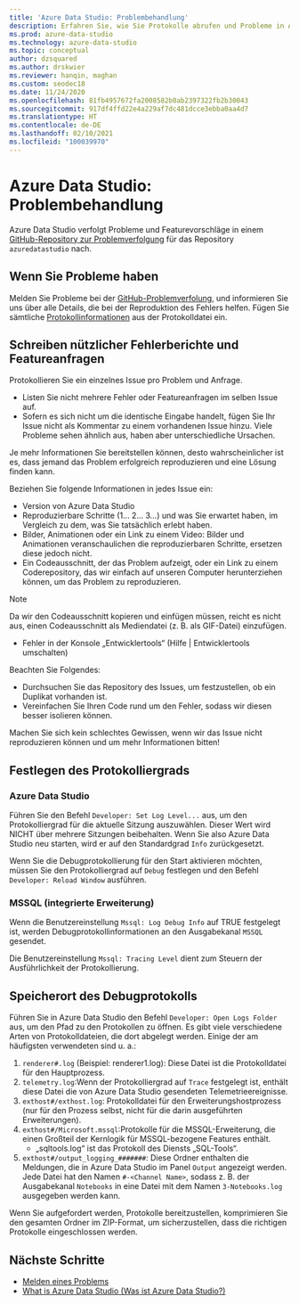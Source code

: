 ```yaml
---
title: 'Azure Data Studio: Problembehandlung'
description: Erfahren Sie, wie Sie Protokolle abrufen und Probleme in Azure Data Studio behandeln, was für Berichte zum Melden von Fehlern hilfreich ist.
ms.prod: azure-data-studio
ms.technology: azure-data-studio
ms.topic: conceptual
author: dzsquared
ms.author: drskwier
ms.reviewer: hanqin, maghan
ms.custom: seodec18
ms.date: 11/24/2020
ms.openlocfilehash: 81fb4957672fa2008582b0ab2397322fb2b30043
ms.sourcegitcommit: 917df4ffd22e4a229af7dc481dcce3ebba0aa4d7
ms.translationtype: HT
ms.contentlocale: de-DE
ms.lasthandoff: 02/10/2021
ms.locfileid: "100039970"
---
```

# <a name="azure-data-studio-troubleshooting"></a>Azure Data Studio: Problembehandlung
Azure Data Studio verfolgt Probleme und Featurevorschläge in einem [GitHub-Repository zur Problemverfolgung](https://github.com/Microsoft/azuredatastudio/issues) für das Repository `azuredatastudio` nach. 

## <a name="if-youve-experienced-any-issue"></a>Wenn Sie Probleme haben

Melden Sie Probleme bei der [GitHub-Problemverfolung](https://github.com/Microsoft/azuredatastudio/issues), und informieren Sie uns über alle Details, die bei der Reproduktion des Fehlers helfen. Fügen Sie sämtliche [Protokollinformationen](#how-to-set-the-logging-level) aus der Protokolldatei ein.

## <a name="writing-good-bug-reports-and-feature-requests"></a>Schreiben nützlicher Fehlerberichte und Featureanfragen

Protokollieren Sie ein einzelnes Issue pro Problem und Anfrage.

* Listen Sie nicht mehrere Fehler oder Featureanfragen im selben Issue auf.
* Sofern es sich nicht um die identische Eingabe handelt, fügen Sie Ihr Issue nicht als Kommentar zu einem vorhandenen Issue hinzu. Viele Probleme sehen ähnlich aus, haben aber unterschiedliche Ursachen.

Je mehr Informationen Sie bereitstellen können, desto wahrscheinlicher ist es, dass jemand das Problem erfolgreich reproduzieren und eine Lösung finden kann. 

Beziehen Sie folgende Informationen in jedes Issue ein:

* Version von Azure Data Studio
* Reproduzierbare Schritte (1... 2... 3...) und was Sie erwartet haben, im Vergleich zu dem, was Sie tatsächlich erlebt haben. 
* Bilder, Animationen oder ein Link zu einem Video: Bilder und Animationen veranschaulichen die reproduzierbaren Schritte, ersetzen diese jedoch nicht.
* Ein Codeausschnitt, der das Problem aufzeigt, oder ein Link zu einem Coderepository, das wir einfach auf unseren Computer herunterziehen können, um das Problem zu reproduzieren. 

> [!NOTE]
>  Da wir den Codeausschnitt kopieren und einfügen müssen, reicht es nicht aus, einen Codeausschnitt als Mediendatei (z. B. als GIF-Datei) einzufügen. 

* Fehler in der Konsole „Entwicklertools“ (Hilfe | Entwicklertools umschalten)

Beachten Sie Folgendes:

* Durchsuchen Sie das Repository des Issues, um festzustellen, ob ein Duplikat vorhanden ist. 
* Vereinfachen Sie Ihren Code rund um den Fehler, sodass wir diesen besser isolieren können. 

Machen Sie sich kein schlechtes Gewissen, wenn wir das Issue nicht reproduzieren können und um mehr Informationen bitten!

## <a name="how-to-set-the-logging-level"></a>Festlegen des Protokolliergrads

### <a name="azure-data-studio"></a>Azure Data Studio
Führen Sie den Befehl `Developer: Set Log Level...` aus, um den Protokolliergrad für die aktuelle Sitzung auszuwählen. Dieser Wert wird NICHT über mehrere Sitzungen beibehalten. Wenn Sie also Azure Data Studio neu starten, wird er auf den Standardgrad `Info` zurückgesetzt. 

Wenn Sie die Debugprotokollierung für den Start aktivieren möchten, müssen Sie den Protokolliergrad auf `Debug` festlegen und den Befehl `Developer: Reload Window` ausführen.

### <a name="mssql-built-in-extension"></a>MSSQL (integrierte Erweiterung)

Wenn die Benutzereinstellung `Mssql: Log Debug Info` auf TRUE festgelegt ist, werden Debugprotokollinformationen an den Ausgabekanal `MSSQL` gesendet.

Die Benutzereinstellung `Mssql: Tracing Level` dient zum Steuern der Ausführlichkeit der Protokollierung.

## <a name="debug-log-location"></a>Speicherort des Debugprotokolls
Führen Sie in Azure Data Studio den Befehl `Developer: Open Logs Folder` aus, um den Pfad zu den Protokollen zu öffnen. Es gibt viele verschiedene Arten von Protokolldateien, die dort abgelegt werden. Einige der am häufigsten verwendeten sind u. a.:

1. `renderer#.log` (Beispiel: renderer1.log): Diese Datei ist die Protokolldatei für den Hauptprozess.
1. `telemetry.log`:Wenn der Protokolliergrad auf `Trace` festgelegt ist, enthält diese Datei die von Azure Data Studio gesendeten Telemetrieereignisse.
1. `exthost#/exthost.log`: Protokolldatei für den Erweiterungshostprozess (nur für den Prozess selbst, nicht für die darin ausgeführten Erweiterungen).
1. `exthost#/Microsoft.mssql`:Protokolle für die MSSQL-Erweiterung, die einen Großteil der Kernlogik für MSSQL-bezogene Features enthält.
   * „sqltools.log“ ist das Protokoll des Diensts „SQL-Tools“.
1. `exthost#/output_logging_#######`: Diese Ordner enthalten die Meldungen, die in Azure Data Studio im Panel `Output` angezeigt werden. Jede Datei hat den Namen `#-<Channel Name>`, sodass z. B. der Ausgabekanal `Notebooks` in eine Datei mit dem Namen `3-Notebooks.log` ausgegeben werden kann.

Wenn Sie aufgefordert werden, Protokolle bereitzustellen, komprimieren Sie den gesamten Ordner im ZIP-Format, um sicherzustellen, dass die richtigen Protokolle eingeschlossen werden. 

## <a name="next-steps"></a>Nächste Schritte
- [Melden eines Problems](https://github.com/Microsoft/azuredatastudio/issues)
- [What is Azure Data Studio (Was ist Azure Data Studio?)](what-is-azure-data-studio.md)